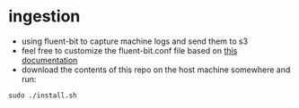 # ingestion
- using fluent-bit to capture machine logs and send them to s3
- feel free to customize the fluent-bit.conf file based on [this documentation](https://docs.fluentbit.io/manual/administration/configuring-fluent-bit/classic-mode/configuration-file)
- download the contents of this repo on the host machine somewhere and run:
```
sudo ./install.sh
```